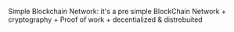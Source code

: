 Simple Blockchain Network:
   it's a pre simple BlockChain Network + cryptography + Proof of work + decentialized & distrebuited
